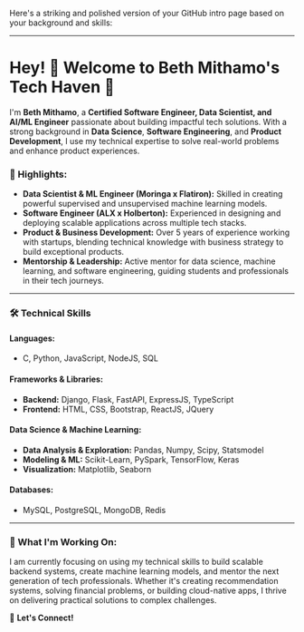 Here's a striking and polished version of your GitHub intro page based on your background and skills:

---

# Hey! 👋 Welcome to Beth Mithamo's Tech Haven 🚀

I'm **Beth Mithamo**, a **Certified Software Engineer, Data Scientist, and AI/ML Engineer** passionate about building impactful tech solutions. With a strong background in **Data Science**, **Software Engineering**, and **Product Development**, I use my technical expertise to solve real-world problems and enhance product experiences.

### 🌟 Highlights:
- **Data Scientist & ML Engineer (Moringa x Flatiron):** Skilled in creating powerful supervised and unsupervised machine learning models.
- **Software Engineer (ALX x Holberton):** Experienced in designing and deploying scalable applications across multiple tech stacks.
- **Product & Business Development:** Over 5 years of experience working with startups, blending technical knowledge with business strategy to build exceptional products.
- **Mentorship & Leadership:** Active mentor for data science, machine learning, and software engineering, guiding students and professionals in their tech journeys.

---

### 🛠️ Technical Skills

#### **Languages:**
- C, Python, JavaScript, NodeJS, SQL

#### **Frameworks & Libraries:**
- **Backend:** Django, Flask, FastAPI, ExpressJS, TypeScript
- **Frontend:** HTML, CSS, Bootstrap, ReactJS, JQuery

#### **Data Science & Machine Learning:**
- **Data Analysis & Exploration:** Pandas, Numpy, Scipy, Statsmodel
- **Modeling & ML:** Scikit-Learn, PySpark, TensorFlow, Keras
- **Visualization:** Matplotlib, Seaborn

#### **Databases:**
- MySQL, PostgreSQL, MongoDB, Redis

---

### 🌱 What I'm Working On:
I am currently focusing on using my technical skills to build scalable backend systems, create machine learning models, and mentor the next generation of tech professionals. Whether it's creating recommendation systems, solving financial problems, or building cloud-native apps, I thrive on delivering practical solutions to complex challenges.

🔗 **Let's Connect!**

<!--
**Mythamor/Mythamor** is a ✨ _special_ ✨ repository because its `README.md` (this file) appears on your GitHub profile.

Here are some ideas to get you started:

- 🔭 I’m currently working on ...
- 🌱 I’m currently learning ...
- 👯 I’m looking to collaborate on ...
- 🤔 I’m looking for help with ...
- 💬 Ask me about ...
- 📫 How to reach me: ...
- 😄 Pronouns: ...
- ⚡ Fun fact: ...
-->
